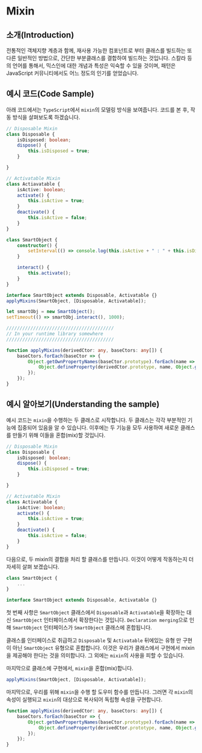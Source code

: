 # Mixin

## 소개(Introduction)

전통적인 객체지향 계층과 함께, 재사용 가능한 컴포넌트로 부터 클래스를 빌드하는 또 다른 일반적인 방법으로, 간단한 부분클래스를 결합하여 빌드하는 것입니다. 스칼라 등의 언어를 통해서, 믹스인에 대한 개념과 특성은 익숙할 수 있을 것이며, 패턴은 JavaScript 커뮤니티에서도 어느 정도의 인기를 얻었습니다.

## 예시 코드(Code Sample)

아래 코드에서는 `TypeScript`에서 `mixin`의 모델링 방식을 보여줍니다. 코드를 본 후, 작동 방식을 살펴보도록 하겠습니다.

```ts
// Disposable Mixin
class Disposable {
    isDisposed: boolean;
    dispose() {
        this.isDisposed = true;
    }

}

// Activatable Mixin
class Actiavatable {
    isActive: boolean;
    activate() {
        this.isActive = true;
    }
    deactivate() {
        this.isActive = false;
    }
}

class SmartObject {
    constructor() {
        setInterval(() => console.log(this.isActive + " : " + this.isDisposed), 500);
    }

    interact() {
        this.activate();
    }
}

interface SmartObject extends Disposable, Activatable {}
applyMixins(SmartObject, [Disposable, Activatable]);

let smartObj = new SmartObject();
setTimeout(() => smartObj.interact(), 1000);

////////////////////////////////////////
// In your runtime library somewhere
////////////////////////////////////////

function applyMixins(derivedCtor: any, baseCtors: any[]) {
    baseCtors.forEach(baseCtor => {
        Object.getOwnPropertyNames(baseCtor.prototype).forEach(name => {
            Object.defineProperty(derivedCtor.prototype, name, Object.getOwnPropertyDescriptor(baseCtor.prototype, name));
        });
    });
}
```

## 예시 알아보기(Understanding the sample)

예시 코드는 `mixin`을 수행하는 두 클래스로 시작합니다. 두 클래스는 각각 부분적인 기능에 집중되어 있음을 알 수 있습니다. 이후에는 두 기능을 모두 사용하여 새로운 클래스를 만들기 위해 이들을 혼합(mix)할 것입니다.

```ts
// Disposable Mixin
class Disposable {
    isDisposed: boolean;
    dispose() {
        this.isDisposed = true;
    }

}

// Activatable Mixin
class Activatable {
    isActive: boolean;
    activate() {
        this.isActive = true;
    }
    deactivate() {
        this.isActive = false;
    }
}
```

다음으로, 두 mixin의 결합을 처리 할 클래스를 만듭니다. 이것이 어떻게 작동하는지 더 자세히 살펴 보겠습니다.

```ts
class SmartObject {
    ...
}

interface SmartObject extends Disposable, Activatable {}
```

첫 번째 사항은 `SmartObject` 클래스에서 `Disposable`과 `Activatable`을 확장하는 대신 `SmartObject` 인터페이스에서 확장한다는 것입니다. `Declaration merging`으로 인해 `SmartObject` 인터페이스가 `SmartObject` 클래스에 혼합됩니다.

클래스를 인터페이스로 취급하고 `Disposable` 및 `Activatable` 뒤에있는 유형 만 구현이 아닌 `SmartObject` 유형으로 혼합합니다. 이것은 우리가 클래스에서 구현에서 mixin을 제공해야 한다는 것을 의미합니다. 그 외에는 `mixin`의 사용을 피할 수 있습니다.

마지막으로 클래스에 구현에서, `mixin`을 혼합(mix)합니다.

```ts
applyMixins(SmartObject, [Disposable, Activatable]);
```

마지막으로, 우리를 위해 `mixin`을 수행 할 도우미 함수를 만듭니다. 그러면 각 `mixin`의 속성이 실행되고 `mixin`의 대상으로 복사되어 독립형 속성을 구현합니다.

```ts
function applyMixins(derivedCtor: any, baseCtors: any[]) {
    baseCtors.forEach(baseCtor => {
        Object.getOwnPropertyNames(baseCtor.prototype).forEach(name => {
            Object.defineProperty(derivedCtor.prototype, name, Object.getOwnPropertyDescriptor(baseCtor.prototype, name));
        });
    });
}
```
